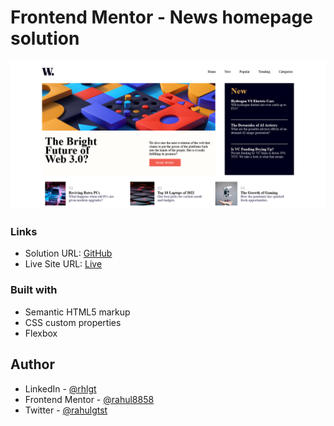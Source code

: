# Frontend Mentor - News homepage solution

![](./News_homepage.png)

### Links

- Solution URL: [GitHub](https://github.com/rahulgtst/news-homepage)
- Live Site URL: [Live](https://rahulgtst.github.io/news-homepage/)

### Built with

- Semantic HTML5 markup
- CSS custom properties
- Flexbox

## Author

- LinkedIn - [@rhlgt](https://www.linkedin.com/in/rhlgt)
- Frontend Mentor - [@rahul8858](https://www.frontendmentor.io/profile/yourusername)
- Twitter - [@rahulgtst](https://www.twitter.com/rahulgtst)
